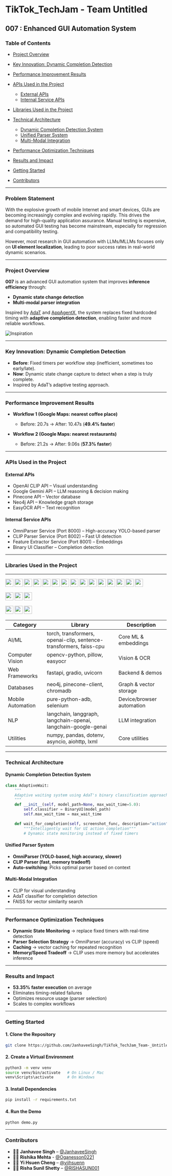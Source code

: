 # TikTok_TechJam - Team Untitled

## 007 : Enhanced GUI Automation System

### Table of Contents

* [Project Overview](#project-overview)
* [Key Innovation: Dynamic Completion Detection](#key-innovation-dynamic-completion-detection)
* [Performance Improvement Results](#performance-improvement-results)
* [APIs Used in the Project](#apis-used-in-the-project)

  * [External APIs](#external-apis)
  * [Internal Service APIs](#internal-service-apis)
* [Libraries Used in the Project](#libraries-used-in-the-project)
* [Technical Architecture](#technical-architecture)

  * [Dynamic Completion Detection System](#dynamic-completion-detection-system)
  * [Unified Parser System](#unified-parser-system)
  * [Multi-Modal Integration](#multi-modal-integration)
* [Performance Optimization Techniques](#performance-optimization-techniques)
* [Results and Impact](#results-and-impact)
* [Getting Started](#getting-started)
* [Contributors](#contributors)

---

### Problem Statement

With the explosive growth of mobile Internet and smart devices, GUIs are becoming increasingly complex and evolving rapidly. This drives the demand for high-quality application assurance. Manual testing is expensive, so automated GUI testing has become mainstream, especially for regression and compatibility testing.

However, most research in GUI automation with LLMs/MLLMs focuses only on **UI element localization**, leading to poor success rates in real-world dynamic scenarios.

---

### Project Overview

**007** is an advanced GUI automation system that improves **inference efficiency** through:

* **Dynamic state change detection**
* **Multi-modal parser integration**

Inspired by [AdaT](https://github.com/sidongfeng/AdaT/tree/main) and [AppAgentX](https://github.com/Westlake-AGI-Lab/AppAgentX), the system replaces fixed hardcoded timing with **adaptive completion detection**, enabling faster and more reliable workflows.

![Inspiration](assets/inspiration.png)

---

### Key Innovation: Dynamic Completion Detection

* **Before**: Fixed timers per workflow step (inefficient, sometimes too early/late).
* **Now**: Dynamic state change capture to detect when a step is truly complete.
* Inspired by AdaT’s adaptive testing approach.

---

### Performance Improvement Results

* **Workflow 1 (Google Maps: nearest coffee place)**

  * Before: 20.7s → After: 10.47s (**49.4% faster**)

* **Workflow 2 (Google Maps: nearest restaurants)**

  * Before: 21.2s → After: 9.06s (**57.3% faster**)


---

### APIs Used in the Project

#### External APIs

* OpenAI CLIP API – Visual understanding
* Google Gemini API – LLM reasoning & decision making
* Pinecone API – Vector database
* Neo4j API – Knowledge graph storage
* EasyOCR API – Text recognition

#### Internal Service APIs

* OmniParser Service (Port 8000) – High-accuracy YOLO-based parser
* CLIP Parser Service (Port 8002) – Fast UI detection
* Feature Extractor Service (Port 8001) – Embeddings
* Binary UI Classifier – Completion detection

---

### Libraries Used in the Project
---
<p align="left">
  <!-- AI/ML -->
  <img src="https://cdn.jsdelivr.net/gh/devicons/devicon/icons/pytorch/pytorch-original.svg" width="25"/>
  <img src="https://huggingface.co/front/assets/huggingface_logo-noborder.svg" width="25"/>
  <img src="https://avatars.githubusercontent.com/u/47238792?s=200&v=4" width="25"/>
  <img src="https://avatars.githubusercontent.com/u/72576348?s=200&v=4" width="25"/>
  <img src="https://avatars.githubusercontent.com/u/1728152?s=200&v=4" width="25"/> <!-- Faiss -->
  
  <!-- CV -->
  <img src="https://cdn.jsdelivr.net/gh/devicons/devicon/icons/opencv/opencv-original.svg" width="25"/>
  <img src="https://cdn.jsdelivr.net/gh/devicons/devicon/icons/python/python-original.svg" width="25"/>
  
  <!-- Web -->
  <img src="https://cdn.jsdelivr.net/gh/devicons/devicon/icons/fastapi/fastapi-original.svg" width="25"/>
  <img src="https://avatars.githubusercontent.com/u/73998423?s=200&v=4" width="25"/> <!-- Gradio -->
  <img src="https://cdn.jsdelivr.net/gh/devicons/devicon/icons/uvicorn/uvicorn-original.svg" width="25"/>
  
  <!-- DB -->
  <img src="https://cdn.jsdelivr.net/gh/devicons/devicon/icons/neo4j/neo4j-original.svg" width="25"/>
  <img src="https://avatars.githubusercontent.com/u/75007559?s=200&v=4" width="25"/> <!-- Pinecone -->
  <img src="https://avatars.githubusercontent.com/u/123345178?s=200&v=4" width="25"/> <!-- ChromaDB -->
  
  <!-- Mobile -->
  <img src="https://cdn.jsdelivr.net/gh/devicons/devicon/icons/android/android-original.svg" width="25"/>
  <img src="https://cdn.jsdelivr.net/gh/devicons/devicon/icons/selenium/selenium-original.svg" width="25"/>
  
  <!-- NLP -->
  <img src="https://avatars.githubusercontent.com/u/126733545?s=200&v=4" width="25"/> <!-- LangChain -->
  <img src="https://avatars.githubusercontent.com/u/1342004?s=200&v=4" width="25"/> <!-- OpenAI -->
  <img src="https://avatars.githubusercontent.com/u/65625612?s=200&v=4" width="25"/> <!-- Google GenAI -->
  
  <!-- Utils -->
  <img src="https://cdn.jsdelivr.net/gh/devicons/devicon/icons/numpy/numpy-original.svg" width="25"/>
  <img src="https://cdn.jsdelivr.net/gh/devicons/devicon/icons/pandas/pandas-original.svg" width="25"/>
  <img src="https://cdn.jsdelivr.net/gh/devicons/devicon/icons/python/python-original.svg" width="25"/>
</p>


| Category          | Library                                                            | Description               |
| ----------------- | ------------------------------------------------------------------ | ------------------------- |
| AI/ML             | torch, transformers, openai-clip, sentence-transformers, faiss-cpu | Core ML & embeddings      |
| Computer Vision   | opencv-python, pillow, easyocr                                     | Vision & OCR              |
| Web Frameworks    | fastapi, gradio, uvicorn                                           | Backend & demos           |
| Databases         | neo4j, pinecone-client, chromadb                                   | Graph & vector storage    |
| Mobile Automation | pure-python-adb, selenium                                          | Device/browser automation |
| NLP               | langchain, langgraph, langchain-openai, langchain-google-genai     | LLM integration           |
| Utilities         | numpy, pandas, dotenv, asyncio, aiohttp, lxml                      | Core utilities            |


---

### Technical Architecture

#### Dynamic Completion Detection System

```python
class AdaptiveWait:
    """
    Adaptive waiting system using AdaT's binary classification approach
    """
    def __init__(self, model_path=None, max_wait_time=5.0):
        self.classifier = BinaryUI(model_path)
        self.max_wait_time = max_wait_time
    
    def wait_for_completion(self, screenshot_func, description="action"):
        """Intelligently wait for UI action completion"""
        # Dynamic state monitoring instead of fixed timers
```

#### Unified Parser System

* **OmniParser (YOLO-based, high accuracy, slower)**
* **CLIP Parser (fast, memory tradeoff)**
* **Auto-switching**: Picks optimal parser based on context

#### Multi-Modal Integration

* CLIP for visual understanding
* AdaT classifier for completion detection
* FAISS for vector similarity search

---

### Performance Optimization Techniques

* **Dynamic State Monitoring** → replace fixed timers with real-time detection
* **Parser Selection Strategy** → OmniParser (accuracy) vs CLIP (speed)
* **Caching** → vector caching for repeated recognition
* **Memory/Speed Tradeoff** → CLIP uses more memory but accelerates inference

---

### Results and Impact

* **53.35% faster execution** on average
* Eliminates timing-related failures
* Optimizes resource usage (parser selection)
* Scales to complex workflows

---

### Getting Started

#### 1. Clone the Repository

```bash
git clone https://github.com/JanhaveeSingh/TikTok_TechJam_Team-_Untitled.git
```

#### 2. Create a Virtual Environment

```bash
python3 -m venv venv
source venv/bin/activate   # On Linux / Mac
venv\Scripts\activate      # On Windows
```

#### 3. Install Dependencies

```bash
pip install -r requirements.txt
```

#### 4. Run the Demo

```bash
python demo.py
```

---

### Contributors

* 👩‍💻 **Janhavee Singh** – [@JanhaveeSingh](https://github.com/JanhaveeSingh)
* 👩‍💻 **Rishika Mehta** - [@Oganesson0221](https://github.com/Oganesson0221)
* 👩‍💻 **Yi Hsuen Cheng** – [@yiihsuenn](https://github.com/yiihsuenn)
* 👩‍💻 **Risha Sunil Shetty** – [@RISHASUN001](https://github.com/RISHASUN001)
  
